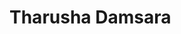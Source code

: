 # Tharusha Damsara

[Goals(google doc)]:https://docs.google.com/document/d/1RSCye3XUHMvXR7zRLxL9oU2CWWhmypXAXsnKWGyl6Hg/edit?usp=sharing
[WireFrame(Draw io)]:https://drive.google.com/file/d/1J943SiCcOd2rnHR9H_K-OWISY5ZfHuNM/view?usp=sharing
[Mockups(Figma)]:https://www.figma.com/proto/30eDMft3wjCwW2nB3w09xm/Portfolio?node-id=19-181&t=9yItFI0UjA1UqEL5-1


